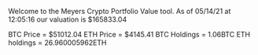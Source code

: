 Welcome to the Meyers Crypto Portfolio Value tool. 
As of 05/14/21 at 12:05:16 our valuation is $165833.04 

BTC Price = $51012.04
 ETH Price = $4145.41
BTC Holdings = 1.06BTC
 ETH holdings = 26.960005962ETH 
